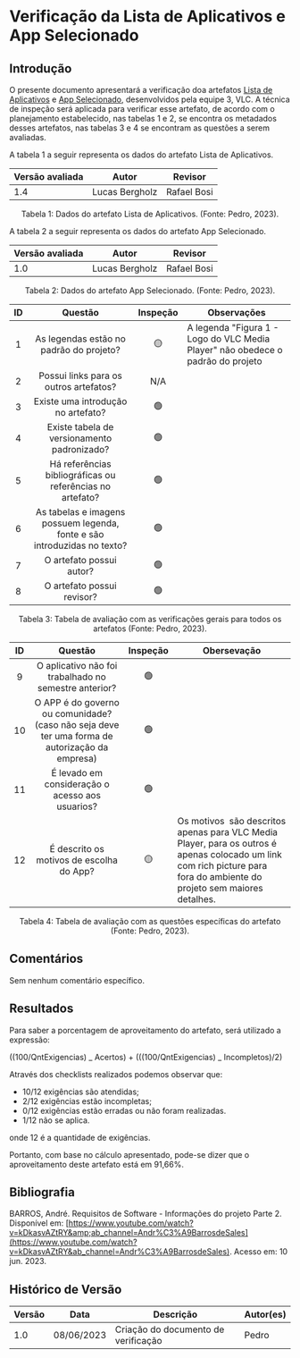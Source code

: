 # Verificação da Lista de Aplicativos e App Selecionado

## Introdução

O presente documento apresentará a verificação doa artefatos [Lista de Aplicativos](https://requisitos-de-software.github.io/2023.1-VLC/#/planejamento/lista_de_aplicativos) e [App Selecionado](https://requisitos-de-software.github.io/2023.1-VLC/#/planejamento/app_selecionado), desenvolvidos pela equipe 3, VLC. A técnica de inspeção será aplicada para verificar esse artefato, de acordo com o planejamento estabelecido, nas tabelas 1 e 2, se encontra os metadados desses artefatos, nas tabelas 3 e 4 se encontram as questões a serem avaliadas.

A tabela 1 a seguir representa os dados do artefato Lista de Aplicativos.

| Versão avaliada | Autor          | Revisor     |
| ---------------- | -------------- | ----------- |
| 1.4              | Lucas Bergholz | Rafael Bosi |

<div style="text-align: center">
<p> Tabela 1: Dados do artefato Lista de Aplicativos. (Fonte: Pedro, 2023). </p>
</div>

A tabela 2 a seguir representa os dados do artefato App Selecionado.

| Versão avaliada | Autor          | Revisor     |
| ---------------- | -------------- | ----------- |
| 1.0              | Lucas Bergholz | Rafael Bosi |

<div style="text-align: center">
<p> Tabela 2: Dados do artefato App Selecionado. (Fonte: Pedro, 2023). </p>
</div>

| ID |                                 Questão                                 | Inspeção | Observações                                                                     |
| :-: | :-----------------------------------------------------------------------: | :--------: | --------------------------------------------------------------------------------- |
| 1 |                 As legendas estão no padrão do projeto?                 |     🟡     | A legenda "Figura 1 - Logo do VLC Media Player" não obedece o padrão do projeto |
| 2 |                  Possui links para os outros artefatos?                  |    N/A    |                                                                                   |
| 3 |                   Existe uma introdução no artefato?                   |     🟢     |                                                                                   |
| 4 |                Existe tabela de versionamento padronizado?                |     🟢     |                                                                                   |
| 5 |      Há referências bibliográficas ou referências no artefato?      |     🟢     |                                                                                   |
| 6 | As tabelas e imagens possuem legenda, fonte e são introduzidas no texto? |     🟢     |                                                                                   |
| 7 |                         O artefato possui autor?                         |     🟢     |                                                                                   |
| 8 |                        O artefato possui revisor?                        |     🟢     |                                                                                   |

<div style="text-align: center">
<p> Tabela 3: Tabela de avaliação com as verificações gerais para todos os artefatos (Fonte: Pedro, 2023). </p>
</div>

| ID |                                              Questão                                              | Inspeção | Obersevação                                                                                                                                                                |
| :-: | :------------------------------------------------------------------------------------------------: | :--------: | ---------------------------------------------------------------------------------------------------------------------------------------------------------------------------- |
| 9 |                       O aplicativo não foi trabalhado no semestre anterior?                       |     🟢     |                                                                                                                                                                              |
| 10 | O APP é do governo ou comunidade? (caso não seja deve ter uma forma de autorização da empresa) |     🟢     |                                                                                                                                                                              |
| 11 |                         É levado em consideração o acesso aos usuarios?                         |     🟢     |                                                                                                                                                                              |
| 12 |                             É descrito os motivos de escolha do App?                             |     🟡     | Os motivos  são descritos apenas para VLC Media Player, para os outros é apenas colocado um link com rich picture para fora do ambiente do projeto sem maiores detalhes. |

<div style="text-align: center">
<p> Tabela 4: Tabela de avaliação com as questões específicas do artefato (Fonte: Pedro, 2023). </p>
</div>

## Comentários

Sem nenhum comentário específico.

## Resultados

Para saber a porcentagem de aproveitamento do artefato, será utilizado a expressão:

((100/QntExigencias) _ Acertos) + (((100/QntExigencias) _ Incompletos)/2)

Através dos checklists realizados podemos observar que:

- 10/12 exigências são atendidas;
- 2/12 exigências estão incompletas;
- 0/12 exigências estão erradas ou não foram realizadas.
- 1/12 não se aplica.

onde 12 é a quantidade de exigências.

Portanto, com base no cálculo apresentado, pode-se dizer que o aproveitamento deste artefato está em 91,66%.

## Bibliografia

BARROS, André. Requisitos de Software - Informações do projeto Parte 2. Disponível em: [https://www.youtube.com/watch?v=kDkasvAZtRY&amp;ab_channel=Andr%C3%A9BarrosdeSales](https://www.youtube.com/watch?v=kDkasvAZtRY&ab_channel=Andr%C3%A9BarrosdeSales). Acesso em: 10 jun. 2023.

## Histórico de Versão

| Versão | Data       | Descrição                             | Autor(es) |
| ------- | ---------- | --------------------------------------- | --------- |
| 1.0     | 08/06/2023 | Criação do documento de verificação | Pedro     |

